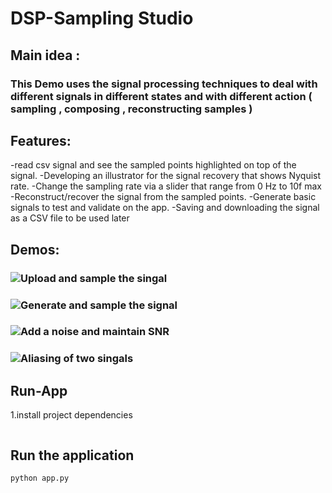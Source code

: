 # DSP-Sampling Studio

## Main idea :
### This Demo uses the signal processing techniques to deal with different signals in different states and with different action ( sampling , composing , reconstructing samples )
## Features:
-read csv signal and see the sampled points highlighted on top of the signal.
-Developing an illustrator for the signal recovery that shows Nyquist rate.
-Change the sampling rate via a slider that range from 0 Hz to 10f max
-Reconstruct/recover the signal from the sampled points.
-Generate basic signals to test and validate on the app.
-Saving and downloading the signal as a CSV file to be used later

## Demos:
### ![Upload and sample the singal ](https://drive.google.com/file/d/1TZdLIv8Wog1csK14bvVScK3gDgjzW6Ny/view?usp=sharing)
### ![Generate and sample the signal](https://drive.google.com/file/d/1z_UN7WC21U1vR-C5IDKslvdnSLS1_yI2/view?usp=sharing)
### ![Add a noise and maintain SNR](https://drive.google.com/file/d/1qbLuWIX_yWXvZHM--ryu0O1sx9S3Nyfy/view?usp=sharing)
### ![Aliasing of two singals](https://drive.google.com/file/d/1jyz-_uzxthxjIQokaZvhjeQ46SrSKEPZ/view?usp=sharing)


## Run-App
1.install project dependencies
```pip install -r requirements.txt
```
## Run the application
```
python app.py
```

